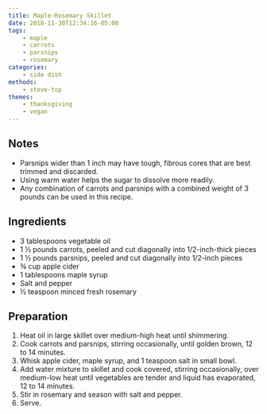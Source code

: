 ```yaml
---
title: Maple-Rosemary Skillet
date: 2018-11-30T12:34:16-05:00
tags:
    - maple
    - carrots
    - parsnips
    - rosemary
categories: 
    - side dish
methods:
    - stove-top
themes:
    - thanksgiving
    - vegan
---
```


## Notes

-   Parsnips wider than 1 inch may have tough, fibrous cores that are
    best trimmed and discarded.
-   Using warm water helps the sugar to dissolve more readily.
-   Any combination of carrots and parsnips with a combined weight of 3
    pounds can be used in this recipe.

## Ingredients

-   3 tablespoons vegetable oil
-   1 ½ pounds carrots, peeled and cut diagonally into 1/2-inch-thick
    pieces
-   1 ½ pounds parsnips, peeled and cut diagonally into 1/2-inch pieces
-   ¾ cup apple cider
-   1 tablespoons maple syrup
-   Salt and pepper
-   ½ teaspoon minced fresh rosemary

## Preparation

1.  Heat oil in large skillet over medium-high heat until shimmering.
2.  Cook carrots and parsnips, stirring occasionally, until golden
    brown, 12 to 14 minutes.
3.  Whisk apple cider, maple syrup, and 1 teaspoon salt in small bowl.
4.  Add water mixture to skillet and cook covered, stirring
    occasionally, over medium-low heat until vegetables are tender and
    liquid has evaporated, 12 to 14 minutes.
5.  Stir in rosemary and season with salt and pepper.
6.  Serve.
